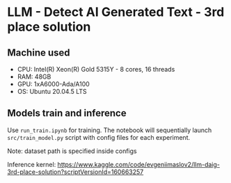 
# LLM - Detect AI Generated Text - 3rd place solution


## Machine used

* CPU: Intel(R) Xeon(R) Gold 5315Y - 8 cores, 16 threads
* RAM: 48GB
* GPU: 1xA6000-Ada/A100
* OS: Ubuntu 20.04.5 LTS 

## Models train and inference

Use `run_train.ipynb` for training. The notebook will sequentially launch `src/train_model.py` script with config files for each experiment.

Note: dataset path is specified inside configs

Inference kernel: https://www.kaggle.com/code/evgeniimaslov2/llm-daig-3rd-place-solution?scriptVersionId=160663257

